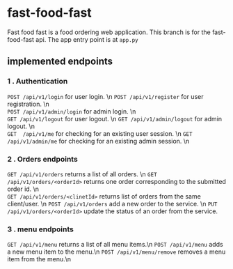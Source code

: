 # fast-food-fast

Fast food fast is a food ordering web application.
This branch is for the fast-food-fast api. The app entry point is at ` app.py `

## implemented endpoints

### 1 . Authentication

`POST /api/v1/login` for user login. \n
`POST /api/v1/register` for user registration. \n  
`POST /api/v1/admin/login` for admin login. \n  
`GET /api/v1/logout` for user logout. \n
`GET /api/v1/admin/logout` for admin logout. \n  
`GET  /api/v1/me` for checking for an existing user session. \n
`GET  /api/v1/admin/me` for checking for an existing admin session. \n  


### 2 . Orders endpoints

`GET /api/v1/orders` returns a list of all orders. \n
`GET /api/v1/orders/<orderId>` returns one order corresponding to the submitted order id. \n   
`GET /api/v1/orders/<clinetId>` returns list of orders from the same client/user. \n
`POST /api/v1/orders` add a new order to the service. \n
`PUT /api/v1/orders/<orderId>` update the status of an order from the service.


### 3 . menu endpoints
`GET /api/v1/menu` returns a list of all menu items.\n
`POST /api/v1/menu` adds a new menu item to the menu.\n
`POST /api/v1/menu/remove` removes a  menu item from the menu.\n

